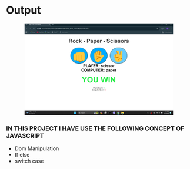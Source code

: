 <h1>Output</h1>
<p align="center">
  <img src="output.png" alt="" width="80%">
</p>

<h3>IN THIS PROJECT I HAVE USE THE FOLLOWING CONCEPT OF JAVASCRIPT</h3>
<ul>
  <li>Dom Manipulation</li>
  <li>If else</li>
  <li>switch case</li>
</ul>